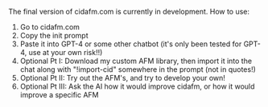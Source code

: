 The final version of cidafm.com is currently in development. How to use:
1. Go to cidafm.com
2. Copy the init prompt
3. Paste it into GPT-4 or some other chatbot (it's only been tested for GPT-4, use at your own risk!!)
4. Optional Pt I: Download my custom AFM library, then import it into the chat along with "!import-cid" somewhere in the prompt (not in quotes!)
5. Optional Pt II: Try out the AFM's, and try to develop your own!
6. Optional Pt III: Ask the AI how it would improve cidafm, or how it would improve a specific AFM
